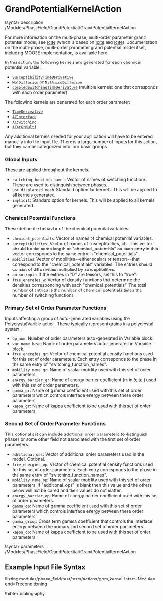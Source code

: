 # GrandPotentialKernelAction

!syntax description /Modules/PhaseField/GrandPotential/GrandPotentialKernelAction


For more information on the multi-phase, multi-order parameter grand potential model, see [!cite](AagesenGP2018) (which is based on [!cite](plapp_unified_2011) and
[!cite](moelans_quantitative_2008)). Documentation on the multi-phase, multi-order parameter grand potential model itself, including MOOSE implementation, is available here:

[](/GrandPotentialMultiphase.md)

In this action, the following kernels are generated for each chemical potential variable:

- [`SusceptibilityTimeDerivative`](/SusceptibilityTimeDerivative.md)
- [`MatDiffusion`](/MatDiffusion.md) or [`MatAnisoDiffusion`](/MatAnisoDiffusion.md)
- [`CoupledSwitchingTimeDerivative`](/CoupledSwitchingTimeDerivative.md) (multiple kernels: one that corresponds with each order parameter)

The following kernels are generated for each order parameter:

- [`TimeDerivative`](/TimeDerivative.md)
- [`ACInterface`](/ACInterface.md)
- [`ACSwitching`](/ACSwitching.md)
- [`ACGrGrMulti`](/ACGrGrMulti.md)

Any additional kernels needed for your application will have to be entered manually into the input file.
There is a large number of inputs for this action, but they can be categorized into four
basic groups

### Global Inputs

These are applied throughout the kernels.

- `switching_function_names`: Vector of names of switching functions. These are used to distinguish between phases.
- `use_displacesd_mesh`: Standard option for kernels. This will be applied to all kernels generated.
- `implicit`: Standard option for kernels. This will be applied to all kernels generated.

### Chemical Potential Functions

These define the behavior of the chemical potential variables.

- `chemical_potentials`: Vector of names of chemical potential variables.
- `susceptibilities`: Vector of names of susceptibilities, chi. This vector should be the same length as "chemical_potentials" as each entry in this vector corresponds to the same entry in "chemical_potentials".
- `mobilities`: Vector of mobilities--either scalars or tensors--that correspond to the "chemical_potentials" variables. The entries should consist of diffusivities multiplied by susceptibilities.
- `anisotropic`: If the entries in "D" are tensors, set this to "true".
- `free_energies_w`: Vector of density functions that determine the densities corresponding with each "chemical_potentials". The total number of entries is the number of chemical potentials times the number of switching functions.

### Primary Set of Order Parameter Functions

Inputs affecting a group of auto-generated variables using the PolycrystalVarible
action. These typically represent grains in a polycrystal system.

- `op_num`: Number of order parameters auto-generated in Variable block.
- `var_name_base`: Name of order parameters auto-generated in Variable block.
- `free_energies_gr`: Vector of chemical potential density functions used for this set of order parameters. Each entry corresponds to the phase in the same entry of "switching_function_names".
- `mobility_name_gr`: Name of scalar mobility used with this set of order parameters.
- `energy_barrier_gr`: Name of energy barrier coefficient (m in [!cite](moelans_quantitative_2008).) used with this set of order parameters.
- `gamma_gr`: Name of gamma coefficient used with this set of order parameters which controls interface energy between these order parameters.
- `kappa_gr`: Name of kappa coefficient to be used with this set of order parameters.

### Second Set of Order Parameter Functions

This optional set can include additional order parameters to distinguish phases
or some other field not associated with the first set of order parameters.

- `additional_ops`: Vector of additional order parameters used in the model. Optional.
- `free_energies_op`: Vector of chemical potential density functions used for this set of order parameters. Each entry corresponds to the phase in the same entry of "switching_function_names".
- `mobility_name_op`: Name of scalar mobility used with this set of order parameters. If "additional_ops" is blank then this value and the others below will not be called and their values do not matter.
- `energy_barrier_op`: Name of energy barrier coefficient used with this set of order parameters.
- `gamma_op`: Name of gamma coefficient used with this set of order parameters which controls interface energy between these order parameters.
- `gamma_grxop`: Cross term gamma coefficient that controls the interface energy between the primary and second set of order parameters.
- `kappa_op`: Name of kappa coefficient to be used with this set of order parameters.

!syntax parameters /Modules/PhaseField/GrandPotential/GrandPotentialKernelAction

## Example Input File Syntax

!listing modules/phase_field/test/tests/actions/gpm_kernel.i
    start=Modules
    end=Preconditioning

!bibtex bibliography
